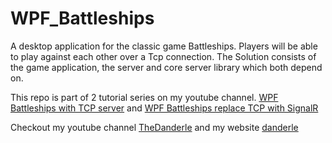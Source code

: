 # WPF_Battleships
A desktop application for the classic game Battleships. Players will be able to play against each other over a Tcp connection. The Solution consists of the game application, the server and core server library which both depend on.

This repo is part of 2 tutorial series on my youtube channel.
[WPF Battleships with TCP server](https://www.youtube.com/playlist?list=PLFnTtt-Ar8WdeDKvjYYxvXH34hJEwfg8A) and 
[WPF Battleships replace TCP with SignalR](https://www.youtube.com/playlist?list=PLFnTtt-Ar8WfcXucMVv-fgLLl9Hg3Rts9)

Checkout my youtube channel [TheDanderle](https://www.youtube.com/@TheDanderle/)
and my website [danderle](https://danderle.com)
